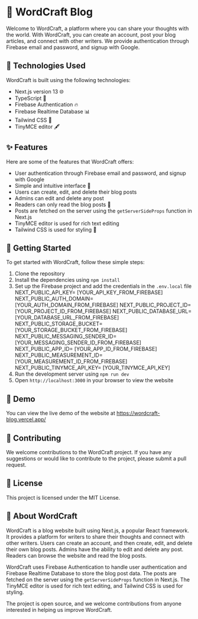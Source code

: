 # 📝 WordCraft Blog

Welcome to WordCraft, a platform where you can share your thoughts with the world. With WordCraft, you can create an account, post your blog articles, and connect with other writers. We provide authentication through Firebase email and password, and signup with Google.

## 🚀 Technologies Used

WordCraft is built using the following technologies:

- Next.js version 13 🌐
- TypeScript 🌟
- Firebase Authentication 🔥
- Firebase Realtime Database 📊
- Tailwind CSS 🎨
- TinyMCE editor 🖋️

## ✨ Features

Here are some of the features that WordCraft offers:

- User authentication through Firebase email and password, and signup with Google
- Simple and intuitive interface 🤗
- Users can create, edit, and delete their blog posts
- Admins can edit and delete any post
- Readers can only read the blog posts 📖
- Posts are fetched on the server using the `getServerSideProps` function in Next.js
- TinyMCE editor is used for rich text editing
- Tailwind CSS is used for styling 🎨

## 🏁 Getting Started

To get started with WordCraft, follow these simple steps:

1. Clone the repository
2. Install the dependencies using `npm install`
3. Set up the Firebase project and add the credentials in the `.env.local` file
NEXT_PUBLIC_API_KEY= [YOUR_API_KEY_FROM_FIREBASE]
NEXT_PUBLIC_AUTH_DOMAIN= [YOUR_AUTH_DOMAIN_FROM_FIREBASE]
NEXT_PUBLIC_PROJECT_ID= [YOUR_PROJECT_ID_FROM_FIREBASE]
NEXT_PUBLIC_DATABASE_URL= [YOUR_DATABASE_URL_FROM_FIREBASE]
NEXT_PUBLIC_STORAGE_BUCKET= [YOUR_STORAGE_BUCKET_FROM_FIREBASE]
NEXT_PUBLIC_MESSAGING_SENDER_ID= [YOUR_MESSAGING_SENDER_ID_FROM_FIREBASE]
NEXT_PUBLIC_APP_ID= [YOUR_APP_ID_FROM_FIREBASE]
NEXT_PUBLIC_MEASUREMENT_ID= [YOUR_MEASUREMENT_ID_FROM_FIREBASE]
NEXT_PUBLIC_TINYMCE_API_KEY= [YOUR_TINYMCE_API_KEY]
4. Run the development server using `npm run dev`
5. Open `http://localhost:3000` in your browser to view the website

## 🎉 Demo

You can view the live demo of the website at https://wordcraft-blog.vercel.app/

## 🤝 Contributing

We welcome contributions to the WordCraft project. If you have any suggestions or would like to contribute to the project, please submit a pull request.

## 📄 License

This project is licensed under the MIT License.

## 📝 About WordCraft

WordCraft is a blog website built using Next.js, a popular React framework. It provides a platform for writers to share their thoughts and connect with other writers. Users can create an account, and then create, edit, and delete their own blog posts. Admins have the ability to edit and delete any post. Readers can browse the website and read the blog posts.

WordCraft uses Firebase Authentication to handle user authentication and Firebase Realtime Database to store the blog post data. The posts are fetched on the server using the `getServerSideProps` function in Next.js. The TinyMCE editor is used for rich text editing, and Tailwind CSS is used for styling.

The project is open source, and we welcome contributions from anyone interested in helping us improve WordCraft.
